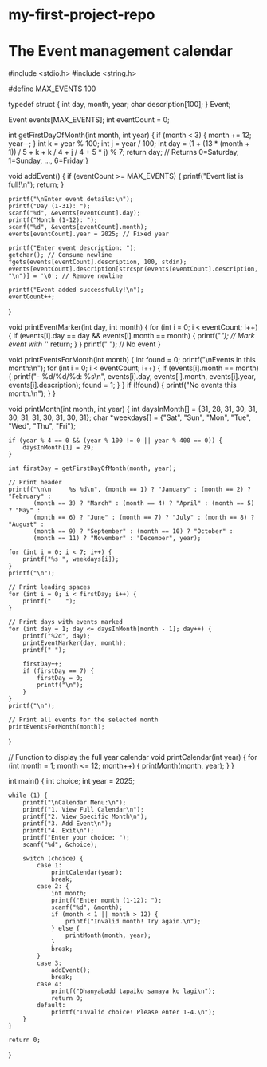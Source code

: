 # my-first-project-repo
# The Event management calendar

#include <stdio.h>
#include <string.h>

#define MAX_EVENTS 100



typedef struct {
    int day, month, year;
    char description[100];
} Event;

Event events[MAX_EVENTS]; 
int eventCount = 0;       



int getFirstDayOfMonth(int month, int year) {
    if (month < 3) {
        month += 12;
        year--;
    }
    int k = year % 100;
    int j = year / 100;
    int day = (1 + (13 * (month + 1)) / 5 + k + k / 4 + j / 4 + 5 * j) % 7;
    return day; // Returns 0=Saturday, 1=Sunday, ..., 6=Friday
}


void addEvent() {
    if (eventCount >= MAX_EVENTS) {
        printf("Event list is full!\n");
        return;
    }

    printf("\nEnter event details:\n");
    printf("Day (1-31): ");
    scanf("%d", &events[eventCount].day);
    printf("Month (1-12): ");
    scanf("%d", &events[eventCount].month);
    events[eventCount].year = 2025; // Fixed year

    printf("Enter event description: ");
    getchar(); // Consume newline
    fgets(events[eventCount].description, 100, stdin);
    events[eventCount].description[strcspn(events[eventCount].description, "\n")] = '\0'; // Remove newline

    printf("Event added successfully!\n");
    eventCount++;
}


void printEventMarker(int day, int month) {
    for (int i = 0; i < eventCount; i++) {
        if (events[i].day == day && events[i].month == month) {
            printf("*"); // Mark event with '*'
            return;
        }
    }
    printf(" "); // No event
}


void printEventsForMonth(int month) {
    int found = 0;
    printf("\nEvents in this month:\n");
    for (int i = 0; i < eventCount; i++) {
        if (events[i].month == month) {
            printf("- %d/%d/%d: %s\n", events[i].day, events[i].month, events[i].year, events[i].description);
            found = 1;
        }
    }
    if (!found) {
        printf("No events this month.\n");
    }
}


void printMonth(int month, int year) {
    int daysInMonth[] = {31, 28, 31, 30, 31, 30, 31, 31, 30, 31, 30, 31};
    char *weekdays[] = {"Sat", "Sun", "Mon", "Tue", "Wed", "Thu", "Fri"};

    if (year % 4 == 0 && (year % 100 != 0 || year % 400 == 0)) {
        daysInMonth[1] = 29;
    }

    int firstDay = getFirstDayOfMonth(month, year);

    // Print header
    printf("\n\n     %s %d\n", (month == 1) ? "January" : (month == 2) ? "February" : 
           (month == 3) ? "March" : (month == 4) ? "April" : (month == 5) ? "May" : 
           (month == 6) ? "June" : (month == 7) ? "July" : (month == 8) ? "August" : 
           (month == 9) ? "September" : (month == 10) ? "October" : 
           (month == 11) ? "November" : "December", year);

    for (int i = 0; i < 7; i++) {
        printf("%s ", weekdays[i]);
    }
    printf("\n");

    // Print leading spaces
    for (int i = 0; i < firstDay; i++) {
        printf("    ");
    }

    // Print days with events marked
    for (int day = 1; day <= daysInMonth[month - 1]; day++) {
        printf("%2d", day);
        printEventMarker(day, month);
        printf(" ");
        
        firstDay++;
        if (firstDay == 7) {
            firstDay = 0;
            printf("\n");
        }
    }
    printf("\n");

    // Print all events for the selected month
    printEventsForMonth(month);
}

// Function to display the full year calendar
void printCalendar(int year) {
    for (int month = 1; month <= 12; month++) {
        printMonth(month, year);
    }
}


int main() {
    int choice;
    int year = 2025;

    while (1) {
        printf("\nCalendar Menu:\n");
        printf("1. View Full Calendar\n");
        printf("2. View Specific Month\n");
        printf("3. Add Event\n");
        printf("4. Exit\n");
        printf("Enter your choice: ");
        scanf("%d", &choice);

        switch (choice) {
            case 1:
                printCalendar(year);
                break;
            case 2: {
                int month;
                printf("Enter month (1-12): ");
                scanf("%d", &month);
                if (month < 1 || month > 12) {
                    printf("Invalid month! Try again.\n");
                } else {
                    printMonth(month, year);
                }
                break;
            }
            case 3:
                addEvent();
                break;
            case 4:
                printf("Dhanyabadd tapaiko samaya ko lagi\n");
                return 0;
            default:
                printf("Invalid choice! Please enter 1-4.\n");
        }
    }

    return 0;
}

